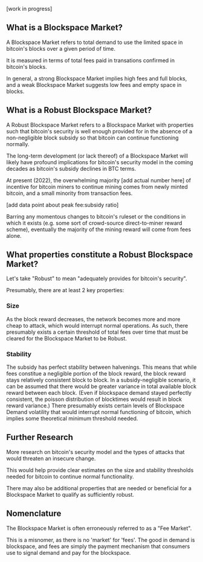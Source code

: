 [work in progress]

## What is a Blockspace Market?

A Blockspace Market refers to total demand to use the limited space in bitcoin's blocks over a given period of time.

It is measured in terms of total fees paid in transations confirmed in bitcoin's blocks.

In general, a strong Blockspace Market implies high fees and full blocks, and a weak Blockspace Market suggests low fees and empty space in blocks.


## What is a Robust Blockspace Market?

A Robust Blockspace Market refers to a Blockspace Market with properties such that bitcoin's security is well enough provided for in the absence of a non-negligible block subsidy so that bitcoin can continue functioning normally.

The long-term development (or lack thereof) of a Blockspace Market will likely have profound implications for bitcoin's security model in the coming decades as bitcoin's subsidy declines in BTC terms.

At present (2022), the overwhelming majority [add actual number here] of incentive for bitcoin miners to continue mining comes from newly minted bitcoin, and a small minority from transaction fees.

[add data point about peak fee:subsidy ratio]

Barring any momentous changes to bitcoin's ruleset or the conditions in which it exists (e.g. some sort of crowd-source direct-to-miner reward scheme), eventually the majority of the mining reward will come from fees alone.


## What properties constitute a Robust Blockspace Market?

Let's take "Robust" to mean "adequately provides for bitcoin's security".

Presumably, there are at least 2 key properties:

### Size

As the block reward decreases, the network becomes more and more cheap to attack, which would interrupt normal operations. As such, there presumably exists a certain threshold of total fees over time that must be cleared for the Blockspace Market to be Robust.

### Stability

The subsidy has perfect stability between halvenings. This means that while fees constitue a negligible portion of the block reward, the block reward stays relatively consistent block to block. In a subsidy-negligible scenario, it can be assumed that there would be greater variance in total available block reward between each block. (Even if blockspace demand stayed perfectly consistent, the poisson distribution of blocktimes would result in block reward variance.) There presumably exists certain levels of Blockspace Demand volatility that would interrupt normal functioning of bitcoin, which implies some theoretical minimum threshold needed.


## Further Research

More research on bitcoin's security model and the types of attacks that would threaten an insecure change.

This would help provide clear estimates on the size and stability thresholds needed for bitcoin to continue normal functionality.

There may also be additional properties that are needed or beneficial for a Blockspace Market to qualify as sufficiently robust.


## Nomenclature

The Blockspace Market is often erroneously referred to as a "Fee Market".

This is a misnomer, as there is no 'market' for 'fees'. The good in demand is blockspace, and fees are simply the payment mechanism that consumers use to signal demand and pay for the blockspace.
